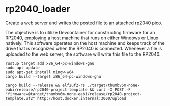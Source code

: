 # rp2040_loader

Create a web server and writes the posted file to an attached rp2040 pico.

The objective is to utilize Devcontainer for constructing firmware for an RP2040, employing a host machine that runs on either Windows or Linux natively. This software operates on the host machine and keeps track of the drive that is recognized when the RP2040 is connected. Whenever a file is uploaded to the web server, the software will write this file to the RP2040.

```
rustup target add x86_64-pc-windows-gnu
sudo apt update
sudo apt-get install mingw-w64
cargo build --target x86_64-pc-windows-gnu
```

```
cargo build --release && elf2uf2-rs ./target/thumbv6m-none-eabi/release/rp2040-project-template && curl -X POST -F "firmware=@target/thumbv6m-none-eabi/release/rp2040-project-template.uf2" http://host.docker.internal:3000/upload
```